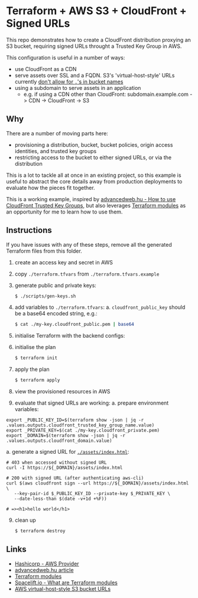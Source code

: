 # Terraform + AWS S3 + CloudFront + Signed URLs

This repo demonstrates how to create a CloudFront distribution proxying an S3
bucket, requiring signed URLs throught a Trusted Key Group in AWS.

This configuration is useful in a number of ways:

- use CloudFront as a CDN
- serve assets over SSL and a FQDN. S3's 'virtual-host-style' URLs currently
  [don't allow for `.`'s in bucket names][aws-virtual-host-style-s3-urls]
- using a subdomain to serve assets in an application
  - e.g. if using a CDN other than CloudFront:
    subdomain.example.com -> CDN -> CloudFront -> S3

## Why

There are a number of moving parts here:

- provisioning a distribution, bucket, bucket policies, origin access identities,
  and trusted key groups
- restricting access to the bucket to either signed URLs, or via the
  distribution

This is a lot to tackle all at once in an existing project, so this example is
useful to abstract the core details away from production deployments to evaluate
how the pieces fit together.

This is a working example, inspired by [advancedweb.hu - How to use CloudFront
Trusted Key Groups][advanced-web-article], but also leverages [Terraform
modules][terraform-modules] as an opportunity for me to learn how to use them.

## Instructions

If you have issues with any of these steps, remove all the generated Terraform
files from this folder.

1. create an access key and secret in AWS
2. copy `./terraform.tfvars` from `./terraform.tfvars.example`
3. generate public and private keys:
   ```bash
   $ ./scripts/gen-keys.sh
   ```
4. add variables to `./terraform.tfvars`:
   a. `cloudfront_public_key` should be a base64 encoded string, e.g.:

   ```bash
   $ cat ./my-key.cloudfront_public.pem | base64
   ```

5. initialise Terraform with the backend configs:
6. initialise the plan
   ```bash
   $ terraform init
   ```
7. apply the plan
   ```bash
   $ terraform apply
   ```
8. view the provisioned resources in AWS
9. evaluate that signed URLs are working:
   a. prepare environment variables:

```shell
export _PUBLIC_KEY_ID=$(terraform show -json | jq -r .values.outputs.cloudfront_trusted_key_group_name.value)
export _PRIVATE_KEY=$(cat ./my-key.cloudfront_private.pem)
export _DOMAIN=$(terraform show -json | jq -r .values.outputs.cloudfront_domain.value)
```

a. generate a signed URL for [`./assets/index.html`](./assets/index.html):

```shell
# 403 when accessed without signed URL
curl -I https://${_DOMAIN}/assets/index.html

# 200 with signed URL (after authenticating aws-cli)
curl $(aws cloudfront sign --url https://${_DOMAIN}/assets/index.html \
   --key-pair-id $_PUBLIC_KEY_ID --private-key $_PRIVATE_KEY \
   --date-less-than $(date -v+1d +%F))

# =><h1>hello world</h1>
```

9. clean up
   ```bash
   $ terraform destroy
   ```

## Links

- [Hashicorp - AWS Provider][hashi-aws-provider]
- [advancedweb.hu article][advanced-web-article]
- [Terraform modules][terraform-modules]
- [Spacelift.io - What are Terraform modules][spacelift-terraform-modules]
- [AWS virtual-host-style S3 bucket URLs][aws-virtual-host-style-s3-urls]

<!-- Links -->

[hashi-aws-provider]: https://registry.terraform.io/providers/hashicorp/aws/latest/docs "Terraform - AWS Provider"
[advanced-web-article]: https://advancedweb.hu/how-to-use-cloudfront-trusted-key-groups-parameter-and-the-trusted-key-group-terraform-resource/ "advancedweb.hub - How to use CloudFront Trusted Key Groups parameter and the trusted_key_group Terraform resource"
[spacelift-terraform-modules]: https://spacelift.io/blog/what-are-terraform-modules-and-how-do-they-work "Spacelift.io - What are Terraform modules"
[terraform-modules]: https://www.terraform.io/language/modules "Terraform - modules"
[aws-virtual-host-style-s3-urls]: https://docs.aws.amazon.com/AmazonS3/latest/userguide/VirtualHosting.html "AWS - Virtual hosting of buckets"
